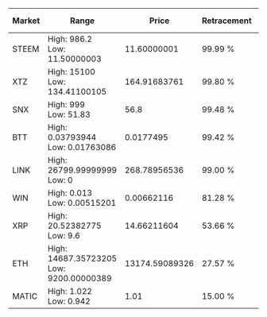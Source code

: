 | Market | Range | Price| Retracement | Doubles to 50% |
| --- | --- | --- | --- | --- |
| STEEM | High: 986.2<br />Low: 11.50000003 | 11.60000001 | 99.99 % | 43.00 |
| XTZ | High: 15100<br />Low: 134.41100105 | 164.91683761 | 99.80 % | 46.19 |
| SNX | High: 999<br />Low: 51.83 | 56.8 | 99.48 % | 9.25 |
| BTT | High: 0.03793944<br />Low: 0.01763086 | 0.0177495 | 99.42 % | 1.57 |
| LINK | High: 26799.99999999<br />Low: 0 | 268.78956536 | 99.00 % | 49.85 |
| WIN | High: 0.013<br />Low: 0.00515201 | 0.00662116 | 81.28 % | 1.37 |
| XRP | High: 20.52382775<br />Low: 9.6 | 14.66211604 | 53.66 % | 1.03 |
| ETH | High: 14687.35723205<br />Low: 9200.00000389 | 13174.59089326 | 27.57 % | 0.00 |
| MATIC | High: 1.022<br />Low: 0.942 | 1.01 | 15.00 % | 0.00 |
